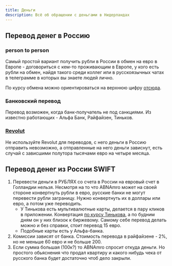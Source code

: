 ```yaml
---
title: Деньги
description: Всё об обращении с деньгами в Нидерландах
---
```


## Перевод денег в Россию

### person to person

Самый простой вариант получить рубли в России в обмен на евро в Европе - договориться с кем-то проживающим в Европе, у кого есть рубли на обмен, найдя такого среди коллег или в русскоязычных чатах в телеграмме в которых вы знаете людей лично.

По курсу обмена можно ориентироваться на верхнюю цифру [отсюда](https://www.bestchange.com/tether-trc20-to-sberbank.html).

### Банковский перевод

Перевод возможен, когда банк-получатель не под санкциями. Из известно работающих - Альфа Банк, Райфайзен, Тиньков.

### [Revolut](https://revolut.com/referral/dmitrybmq)

Не используйте Revolut для переводов, с него деньги в Россию отправить невозможно, а отправленные на него деньги зависнут, есть случай с зависшими полутора тысячами евро на четыре месяца.

## Перевод денег из России SWIFT

1. Перевести деньги в РУБЛЯХ со счета в России на евровый счет в Голландии нельзя. Несмотря на то что ABNAmro может на своей стороне конвертнуть рубли в евро, русские банки не могут перевести рубли заграницу. Нужно конвертнуть их в доллары или евро, а потом уже переводить.
    - У Тинькова есть мультивалютные карты, делается в пару кликов в приложении. Конвертация [по курсу Тинькова](https://www.tinkoff.ru/about/exchange/), а по будним дням он у них близок к биржевому. Самому себе перевод делать можно и без справки, стоит перевод 15 евро.
    - Подобные карты есть у Альфа-банка.
2. Комиссии зависят от банка. Стоимость перевода в райфайзене - 2%, но не меньше 60 евро и не больше 200.
3. Если сумма большая (100к?) то ABNAmro спросит откуда деньги. Но простого обьяснения что продал квартиру и какого нибудь чека от русского банка будет достаточно чтоб дело закрыли.
